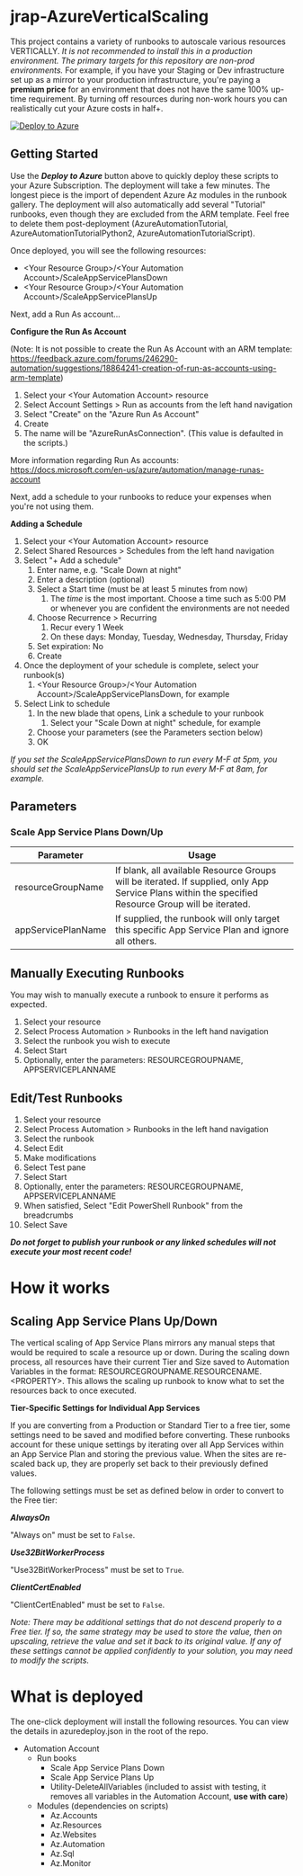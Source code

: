 # jrap-AzureVerticalScaling
This project contains a variety of runbooks to autoscale various resources VERTICALLY. _It is not recommended to install this in a production environment. The primary targets for this repository are non-prod environments._ For example, if you have your Staging or Dev infrastructure set up as a mirror to your production infrastructure, you're paying a **premium price** for an environment that does not have the same 100% up-time requirement. By turning off resources during non-work hours you can realistically cut your Azure costs in half+.

[![Deploy to Azure](https://azuredeploy.net/deploybutton.png)](https://azuredeploy.net/)

## Getting Started
Use the ***Deploy to Azure*** button above to quickly deploy these scripts to your Azure Subscription. The deployment will take a few minutes. The longest piece is the import of dependent Azure Az modules in the runbook gallery. The deployment will also automatically add several "Tutorial" runbooks, even though they are excluded from the ARM template. Feel free to delete them post-deployment (AzureAutomationTutorial, AzureAutomationTutorialPython2, AzureAutomationTutorialScript).

Once deployed, you will see the following resources:
- \<Your Resource Group\>/\<Your Automation Account\>/ScaleAppServicePlansDown
- \<Your Resource Group\>/\<Your Automation Account\>/ScaleAppServicePlansUp

Next, add a Run As account...

**Configure the Run As Account**

(Note: It is not possible to create the Run As Account with an ARM template: https://feedback.azure.com/forums/246290-automation/suggestions/18864241-creation-of-run-as-accounts-using-arm-template)

1. Select your \<Your Automation Account\> resource
2. Select Account Settings > Run as accounts from the left hand navigation
3. Select "Create" on the "Azure Run As Account"
4. Create
5. The name will be "AzureRunAsConnection". (This value is defaulted in the scripts.)

More information regarding Run As accounts: https://docs.microsoft.com/en-us/azure/automation/manage-runas-account

Next, add a schedule to your runbooks to reduce your expenses when you're not using them.

**Adding a Schedule**

1. Select your \<Your Automation Account\> resource
2. Select Shared Resources > Schedules from the left hand navigation
3. Select "+ Add a schedule"
    1. Enter name, e.g. "Scale Down at night"
	2. Enter a description (optional)
	3. Select a Start time (must be at least 5 minutes from now)
	    1. The _time_ is the most important. Choose a time such as 5:00 PM or whenever you are confident the environments are not needed
	4. Choose Recurrence > Recurring
	    1. Recur every 1 Week
		2. On these days: Monday, Tuesday, Wednesday, Thursday, Friday
	5. Set expiration: No
	6. Create
4. Once the deployment of your schedule is complete, select your runbook(s)
    1. \<Your Resource Group\>/\<Your Automation Account\>/ScaleAppServicePlansDown, for example
5. Select Link to schedule
    1. In the new blade that opens, Link a schedule to your runbook
	    1. Select your "Scale Down at night" schedule, for example
	2. Choose your parameters (see the Parameters section below)
	3. OK
	
_If you set the ScaleAppServicePlansDown to run every M-F at 5pm, you should set the ScaleAppServicePlansUp to run every M-F at 8am, for example._


	
## Parameters

### Scale App Service Plans Down/Up

Parameter  | Usage
------------- | -------------
resourceGroupName  | If blank, all available Resource Groups will be iterated. If supplied, only App Service Plans within the specified Resource Group will be iterated.
appServicePlanName  | If supplied, the runbook will only target this specific App Service Plan and ignore all others.

## Manually Executing Runbooks

You may wish to manually execute a runbook to ensure it performs as expected.

1. Select your <Your Automation Account> resource
2. Select Process Automation > Runbooks in the left hand navigation
3. Select the runbook you wish to execute
4. Select Start
5. Optionally, enter the parameters: RESOURCEGROUPNAME, APPSERVICEPLANNAME

## Edit/Test Runbooks

1. Select your <Your Automation Account> resource
2. Select Process Automation > Runbooks in the left hand navigation
3. Select the runbook
4. Select Edit
5. Make modifications
6. Select Test pane
7. Select Start
8. Optionally, enter the parameters: RESOURCEGROUPNAME, APPSERVICEPLANNAME 
9. When satisfied, Select "Edit PowerShell Runbook" from the breadcrumbs
10. Select Save

***Do not forget to publish your runbook or any linked schedules will not execute your most recent code!***

# How it works

## Scaling App Service Plans Up/Down

The vertical scaling of App Service Plans mirrors any manual steps that would be required to scale a resource up or down. During the scaling down process, all resources have their current Tier and Size saved to Automation Variables in the format: RESOURCEGROUPNAME.RESOURCENAME.\<PROPERTY\>. This allows the scaling up runbook to know what to set the resources back to once executed.

**Tier-Specific Settings for Individual App Services**

If you are converting from a Production or Standard Tier to a free tier, some settings need to be saved and modified before converting. These runbooks account for these unique settings by iterating over all App Services within an App Service Plan and storing the previous value. When the sites are re-scaled back up, they are properly set back to their previously defined values. 

The following settings must be set as defined below in order to convert to the Free tier:

***AlwaysOn***

"Always on" must be set to `False`.

***Use32BitWorkerProcess***

"Use32BitWorkerProcess" must be set to `True`.

***ClientCertEnabled***

"ClientCertEnabled" must be set to `False`.

_Note: There may be additional settings that do not descend properly to a Free tier. If so, the same strategy may be used to store the value, then on upscaling, retrieve the value and set it back to its original value. If any of these settings cannot be applied confidently to your solution, you may need to modify the scripts._

# What is deployed

The one-click deployment will install the following resources. You can view the details in azuredeploy.json in the root of the repo.

- Automation Account
   - Run books
      - Scale App Service Plans Down
	  - Scale App Service Plans Up
	  - Utility-DeleteAllVariables (included to assist with testing, it removes all variables in the Automation Account, **use with care**)
   - Modules (dependencies on scripts)
      - Az.Accounts 
      - Az.Resources 
      - Az.Websites 
      - Az.Automation 
      - Az.Sql 
      - Az.Monitor 


